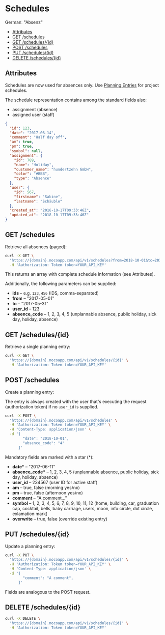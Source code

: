 # Schedules

German: "Absenz"

<!-- TOC -->

- [Attributes](#attributes)
- [GET /schedules](#get-schedules)
- [GET /schedules/{id}](#get-schedulesid)
- [POST /schedules](#post-schedules)
- [PUT /schedules/{id}](#put-schedulesid)
- [DELETE /schedules/{id}](#delete-schedulesid)

<!-- /TOC -->

## Attributes

Schedules are now used for absences only. Use [Planning Entries](planning_entries.md) for project schedules.

The schedule representation contains among the standard fields also:

- assignment (absence)
- assigned user (staff)

```json
{
  "id": 123,
  "date": "2017-06-14",
  "comment": "Half day off",
  "am": true,
  "pm": true,
  "symbol": null,
  "assignment": {
    "id": 789,
    "name": "Holiday",
    "customer_name": "hundertzehn GmbH",
    "color": "#BBB",
    "type": "Absence"
  },
  "user": {
    "id": 567,
    "firstname": "Sabine",
    "lastname": "Schäuble"
  },
  "created_at": "2018-10-17T09:33:46Z",
  "updated_at": "2018-10-17T09:33:46Z"
}
```

## GET /schedules

Retrieve all absences (paged):

```bash
curl -X GET \
  'https://{domain}.mocoapp.com/api/v1/schedules?from=2018-10-01&to=2018-10-31' \
  -H 'Authorization: Token token=YOUR_API_KEY'
```

This returns an array with complete schedule information (see Attributes).

Additionally, the following parameters can be supplied:

- **ids** – e.g. `123,456` (IDS, comma-separated)
- **from** – "2017-05-01"
- **to** – "2017-05-31"
- **user_id** – 123
- **absence_code** – 1, 2, 3, 4, 5 (unplannable absence, public holiday, sick day, holiday, absence)

## GET /schedules/{id}

Retrieve a single planning entry:

```bash
curl -X GET \
  'https://{domain}.mocoapp.com/api/v1/schedules/{id}' \
  -H 'Authorization: Token token=YOUR_API_KEY'
```

## POST /schedules

Create a planning entry:

The entry is always created with the user that's executing the request (authorization token) if no `user_id` is supplied.

```bash
curl -X POST \
  'https://{domain}.mocoapp.com/api/v1/schedules' \
  -H 'Authorization: Token token=YOUR_API_KEY' \
  -H 'Content-Type: application/json' \
  -d '{
        "date": "2018-10-01",
        "absence_code": "4"
      }'
```

Mandatory fields are marked with a star (\*):

- **date\*** – "2017-06-11"
- **absence_code\*** – 1, 2, 3, 4, 5 (unplannable absence, public holiday, sick day, holiday, absence)
- **user_id** – 234567 (user ID for active staff)
- **am** – true, false (morning yes/no)
- **pm** – true, false (afternoon yes/no)
- **comment** – "A comment..."
- **symbol** – 1, 2, 3, 4, 5, 6, 7, 8, 9, 10, 11, 12 (home, building, car, graduation cap, cocktail, bells, baby carriage, users, moon, info circle, dot circle, exlamation mark)
- **overwrite** – true, false (override existing entry)

## PUT /schedules/{id}

Update a planning entry:

```bash
curl -X PUT \
  'https://{domain}.mocoapp.com/api/v1/schedules/{id}' \
  -H 'Authorization: Token token=YOUR_API_KEY' \
  -H 'Content-Type: application/json' \
  -d '{
        "comment": "A comment",
      }'
```

Fields are analogous to the POST request.

## DELETE /schedules/{id}

```bash
curl -X DELETE \
  'https://{domain}.mocoapp.com/api/v1/schedules/{id}' \
  -H 'Authorization: Token token=YOUR_API_KEY'
```

